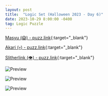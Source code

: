```yaml
---
layout: post
title:  "Logic Set (Halloween 2023 - Day 6)"
date: 2023-10-29 8:00:00 -0400
tag: Logic Puzzle
---
```


[Masyu (😱) - puzz.link](https://puzz.link/p?mashu/10/10/000i900b6a5b6k3g6j6j02310000020i00){:target="_blank"}

[Akari (💀) - puzz.link](https://puzz.link/p?dbchoco/10/10/7sc6o3mdmdo3dm5k44ntj6zk4r1h3h2n4w1t5n){:target="_blank"}

[Slitherlink (👁️) - puzz.link](https://puzz.link/p?slither/10/10/ag3dga2c2bgcjdc1d5b313c2c213b6c1dacjdg3a3cbg2bgd){:target="_blank"}

![Preview](https://puzz.link/pv?frame=5&mashu/10/10/000i900b6a5b6k3g6j6j02310000020i00)

![Preview](https://puzz.link/pv?frame=5&dbchoco/10/10/7sc6o3mdmdo3dm5k44ntj6zk4r1h3h2n4w1t5n)

![Preview](https://puzz.link/pv?frame=5&slither/10/10/ag3dga2c2bgcjdc1d5b313c2c213b6c1dacjdg3a3cbg2bgd)